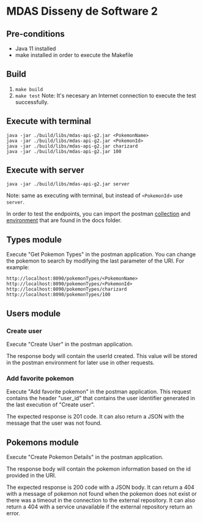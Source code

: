 # MDAS Disseny de Software 2

## Pre-conditions
- Java 11 installed
- make installed in order to execute the Makefile

## Build
1) `make build`
2) `make test`
Note: It's necesary an Internet connection to execute the test successfully.

## Execute with terminal
```
java -jar ./build/libs/mdas-api-g2.jar <PokemonName>
java -jar ./build/libs/mdas-api-g2.jar <PokemonId>
java -jar ./build/libs/mdas-api-g2.jar charizard
java -jar ./build/libs/mdas-api-g2.jar 100
```

## Execute with server
```
java -jar ./build/libs/mdas-api-g2.jar server
```
Note: same as executing with terminal, but instead of `<PokemonId>` use `server`.

In order to test the endpoints, you can import the postman [collection](/docs/Disseny2.postman_collection.json)
and [environment](/docs/Disseny2.postman_environment.json) that are found in the docs folder.

## Types module
Execute "Get Pokemon Types" in the postman application. You can change the pokemon to search by modifying the last
parameter of the URI. For example:

```
http://localhost:8090/pokemonTypes/<PokemonName>
http://localhost:8090/pokemonTypes/<PokemonId>
http://localhost:8090/pokemonTypes/charizard
http://localhost:8090/pokemonTypes/100
```

## Users module
### Create user
Execute "Create User" in the postman application.

The response body will contain the userId created. This value will be stored in the postman environment for later use
in other requests.

### Add favorite pokemon
Execute "Add favorite pokemon" in the postman application. This request contains the header "user_id" that contains the
user identifier generated in the last execution of "Create user".

The expected response is 201 code. It can also return a JSON with the message that the user was not found.


## Pokemons module
Execute "Create Pokemon Details" in the postman application.

The response body will contain the pokemon information based on the id provided in the URI.

The expected response is 200 code with a JSON body. It can return a 404 with a message of pokemon not found when
the pokemon does not exist or there was a timeout in the connection to the external repository. It can also return a 404
with a service unavailable if the external repository return an error.
